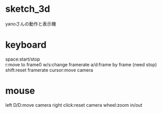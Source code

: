 sketch_3d
=========
yanoさんの動作と表示機


keyboard
========
space:start/stop</br>
r:move to frame0
w/s:change framerate
a/d:frame by frame (need stop)
shift:reset framerate
cursor:move camera

mouse
========
left D/D:move camera
right click:reset camera
wheel:zoom in/out
